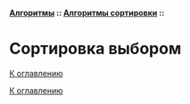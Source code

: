 **[Алгоритмы](../../README.md#алгоритмы) :: [Алгоритмы сортировки](../../README.md#алгоритмы-сортировки) ::**
# Сортировка выбором

<!--

-->

[К оглавлению](../../README.md#алгоритмы-сортировки)



[К оглавлению](../../README.md#алгоритмы-сортировки)
